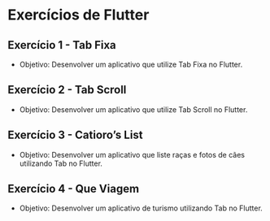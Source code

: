 # Exercícios de Flutter

## Exercício 1 - Tab Fixa

- Objetivo: Desenvolver um aplicativo que utilize Tab Fixa no Flutter.

## Exercício 2 - Tab Scroll

- Objetivo: Desenvolver um aplicativo que utilize Tab Scroll no Flutter.

## Exercício 3 - Catioro’s List

- Objetivo: Desenvolver um aplicativo que liste raças e fotos de cães utilizando Tab no Flutter.

## Exercício 4 - Que Viagem

- Objetivo: Desenvolver um aplicativo de turismo utilizando Tab no Flutter.
